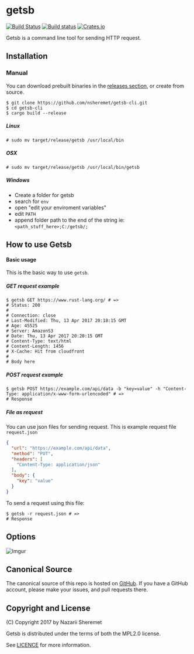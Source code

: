 # getsb

[![Build Status](https://travis-ci.org/nsheremet/getsb-cli.svg?branch=master)](https://travis-ci.org/nsheremet/getsb-cli)
[![Build status](https://ci.appveyor.com/api/projects/status/45mgunbeurixiiwj?svg=true)](https://ci.appveyor.com/project/nsheremet/knocli)
[![Crates.io](https://img.shields.io/crates/v/getsb-cli.svg)](https://crates.io/crates/getsb-cli)

Getsb is a command line tool for sending HTTP request.

## Installation

### Manual
You can download prebuilt binaries in the
[releases section](https://github.com/nsheremet/getsb-cli/releases), or create
from source.
```shell
$ git clone https://github.com/nsheremet/getsb-cli.git
$ cd getsb-cli
$ cargo build --release
```
##### Linux
```
# sudo mv target/release/getsb /usr/local/bin
```
##### OSX
```
# sudo mv target/release/getsb /usr/local/bin/getsb
```
##### Windows
- Create a folder for getsb
- search for `env`
- open "edit your enviroment variables"
- edit `PATH`
- append folder path to the end of the string ie: `<path_stuff_here>;C:/getsb/;`

## How to use Getsb

#### Basic usage

This is the basic way to use `getsb`.

##### GET request example
```shell
$ getsb GET https://www.rust-lang.org/ # =>
# Status: 200
#
# Connection: close
# Last-Modified: Thu, 13 Apr 2017 20:18:15 GMT
# Age: 45525
# Server: AmazonS3
# Date: Thu, 13 Apr 2017 20:20:15 GMT
# Content-Type: text/html
# Content-Length: 1456
# X-Cache: Hit from cloudfront
#
# Body here
```

##### POST request example
```shell
$ getsb POST https://example.com/api/data -b "key=value" -h "Content-Type: application/x-www-form-urlencoded" # =>
# Response
```

##### File as request

You can use json files for sending request.
This is example request file `request.json`
```json
{
  "url": "https://example.com/api/data",
  "method": "PUT",
  "headers": [
    "Content-Type: application/json"
  ],
  "body": {
    "key": "value"
  }
}
```
To send a request using this file:
```shell
$ getsb -r request.json # =>
# Response
```

## Options

![Imgur](http://i.imgur.com/rAzJdFv.png?1)

## Canonical Source
The canonical source of this repo is hosted on
[GitHub](https://github.com/nsheremet/getsb-cli). If you have a GitHub account,
please make your issues, and pull requests there.

## Copyright and License
(C) Copyright 2017 by Nazarii Sheremet

Getsb is distributed under the terms of both the MPL2.0 license.

See [LICENCE](./LICENCE) for more information.
